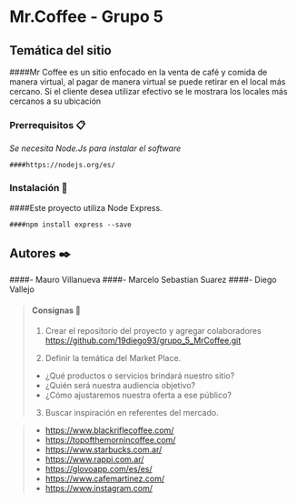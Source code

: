 # Mr.Coffee - Grupo 5

## Temática del sitio
####Mr Coffee es un sitio enfocado en la venta de café y comida de manera virtual, al pagar de manera virtual se puede retirar en el local más cercano. Si el cliente desea utilizar efectivo se le mostrara los locales más cercanos a su ubicación

### Prerrequisitos 📋
_Se necesita Node.Js para instalar el software_

```
####https://nodejs.org/es/
```

### Instalación 🔧
####Este proyecto utiliza Node Express.

```
####npm install express --save
```

## Autores ✒️
####- Mauro Villanueva
####- Marcelo Sebastian Suarez
####- Diego Vallejo 


> #### Consignas 📄
>
> 1. Crear el repositorio del proyecto y agregar colaboradores
> <https://github.com/19diego93/grupo_5_MrCoffee.git>
>
> 2. Definir la temática del Market Place.
>   - ¿Qué productos o servicios brindará nuestro sitio? 
>   - ¿Quién será nuestra audiencia objetivo? 
>   - ¿Cómo ajustaremos nuestra oferta a ese público?
>   
> 3. Buscar inspiración en referentes del mercado.

> - <https://www.blackriflecoffee.com/>
> - <https://topofthemornincoffee.com/>
> - <https://www.starbucks.com.ar/>
> - <https://www.rappi.com.ar/>
> - <https://glovoapp.com/es/es/>
> - <https://www.cafemartinez.com/>
> - <https://www.instagram.com/>
>
>
>
